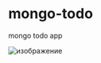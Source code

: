 # mongo-todo
mongo todo app

![изображение](https://user-images.githubusercontent.com/47490401/205380676-978ea5b0-24de-47c5-8604-250fec082501.png)
